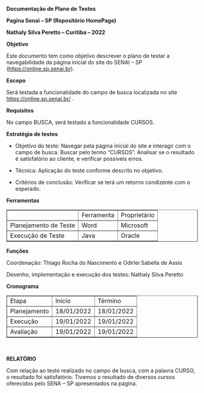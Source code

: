 <b>Documentação de Plano de Testes 

Pagina Senai – SP (Repositório HomePage) 

Nathaly Silva Peretto – Curitiba – 2022 </b>

 

<b>Objetivo </b>

 Este documento tem como objetivo descrever o plano de testar a navegabilidade da página inicial do site do SENAI – SP (https://online.sp.senai.br).  

<b>Escopo  </b>

Será testada a funcionalidade do campo de busca localizada no site https://online.sp.senai.br/ .

<b>Requisitos </b>

No campo BUSCA, será testado a funcionalidade CURSOS.  

<b>Estratégia de testes </b>

- Objetivo do teste: Navegar pela página inicial do site e interagir com o campo de busca. Buscar pelo termo “CURSOS”. Analisar se o resultado é satisfatório ao cliente, e verificar possíveis erros.  

- Técnica: Aplicação do teste conforme descrito no objetivo. 

- Critérios de conclusão: Verificar se terá um retorno condizente com o esperado. 




<b>Ferramentas </b>
</br>
 <table border="1">
    <tr>
        <td> </td>
        <td>Ferramenta</td>
        <td>Proprietário</td>
    </tr>
   <tr>
        <td>Planejamento de Teste</td>
        <td>Word</td>
        <td>Microsoft</td>
    </tr>
  <tr>
        <td>Execução de Teste </td>
        <td>Java</td>
        <td>Oracle</td>
    </tr>    
 </table>


<b>Funções </b>


Coordenação: Thiago Rocha do Nascimento e Odirlei Sabella de Assis 


Desenho, implementação e execução dos testes:  Nathaly Silva Peretto 


<b>Cronograma</b> 


 <table border="1">
    <tr>
        <td>Etapa </td>
        <td>Início</td>
        <td>Término </td>
    </tr>
    <tr>
        <td>Planejamento </td>
        <td>18/01/2022</td>
        <td>18/01/2022 </td>
    </tr>
     <tr>
        <td>Execução </td>
        <td>19/01/2022 </td>
        <td>19/01/2022 </td>
    </tr>
     <tr>
        <td>Avaliação  </td>
        <td>19/01/2022 </td>
        <td>19/01/2022 </td>
    </tr>
     </table>
</br>


<b>RELATÓRIO </b>

Com relação ao teste realizado no campo de busca, com a palavra CURSO, o resultado foi satisfatório. Tivemos o resultado de diversos cursos oferecidos pelo SENA – SP apresentados na página.  

 
